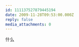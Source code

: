 ```yaml
---
id: 111137527879445194
date: 2009-11-28T09:53:00.000Z
reply: false
media_attachments: 0
---
```


什么 ​​​​

